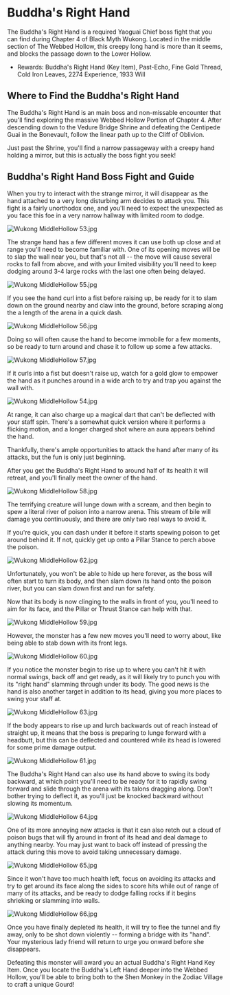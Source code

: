 # Buddha's Right Hand

The Buddha's Right Hand is a required Yaoguai Chief boss fight that you can find during Chapter 4 of Black Myth Wukong. Located in the middle section of The Webbed Hollow, this creepy long hand is more than it seems, and blocks the passage down to the Lower Hollow. 

  * Rewards: Buddha's Right Hand (Key Item), Past-Echo, Fine Gold Thread, Cold Iron Leaves, 2274 Experience, 1933 Will

## Where to Find the Buddha's Right Hand

The Buddha's Right Hand is an main boss and non-missable encounter that you'll find exploring the massive Webbed Hollow Portion of Chapter 4. After descending down to the Vedure Bridge Shrine and defeating the Centipede Guai in the Bonevault, follow the linear path up to the Cliff of Oblivion. 

Just past the Shrine, you'll find a narrow passageway with a creepy hand holding a mirror, but this is actually the boss fight you seek! 

## Buddha's Right Hand Boss Fight and Guide

When you try to interact with the strange mirror, it will disappear as the hand attached to a very long disturbing arm decides to attack you. This fight is a fairly unorthodox one, and you'll need to expect the unexpected as you face this foe in a very narrow hallway with limited room to dodge. 

![Wukong MiddleHollow 53.jpg](https://oyster.ignimgs.com/mediawiki/apis.ign.com/black-myth-wukong/4/41/Wukong_MiddleHollow_53.jpg)

The strange hand has a few different moves it can use both up close and at range you'll need to become familiar with. One of its opening moves will be to slap the wall near you, but that's not all -- the move will cause several rocks to fall from above, and with your limited visibility you'll need to keep dodging around 3-4 large rocks with the last one often being delayed. 

![Wukong MiddleHollow 55.jpg](https://oyster.ignimgs.com/mediawiki/apis.ign.com/black-myth-wukong/4/44/Wukong_MiddleHollow_55.jpg)

If you see the hand curl into a fist before raising up, be ready for it to slam down on the ground nearby and claw into the ground, before scraping along the a length of the arena in a quick dash. 

![Wukong MiddleHollow 56.jpg](https://oyster.ignimgs.com/mediawiki/apis.ign.com/black-myth-wukong/e/e6/Wukong_MiddleHollow_56.jpg)

Doing so will often cause the hand to become immobile for a few moments, so be ready to turn around and chase it to follow up some a few attacks. 

![Wukong MiddleHollow 57.jpg](https://oyster.ignimgs.com/mediawiki/apis.ign.com/black-myth-wukong/0/0b/Wukong_MiddleHollow_57.jpg)

If it curls into a fist but doesn't raise up, watch for a gold glow to empower the hand as it punches around in a wide arch to try and trap you against the wall with. 

![Wukong MiddleHollow 54.jpg](https://oyster.ignimgs.com/mediawiki/apis.ign.com/black-myth-wukong/4/48/Wukong_MiddleHollow_54.jpg)

At range, it can also charge up a magical dart that can't be deflected with your staff spin. There's a somewhat quick version where it performs a flicking motion, and a longer charged shot where an aura appears behind the hand. 

Thankfully, there's ample opportunities to attack the hand after many of its attacks, but the fun is only just beginning. 

After you get the Buddha's Right Hand to around half of its health it will retreat, and you'll finally meet the owner of the hand. 

![Wukong MiddleHollow 58.jpg](https://oyster.ignimgs.com/mediawiki/apis.ign.com/black-myth-wukong/3/32/Wukong_MiddleHollow_58.jpg)

The terrifying creature will lunge down with a scream, and then begin to spew a literal river of poison into a narrow arena. This stream of bile will damage you continuously, and there are only two real ways to avoid it. 

If you're quick, you can dash under it before it starts spewing poison to get around behind it. If not, quickly get up onto a Pillar Stance to perch above the poison. 

![Wukong MiddleHollow 62.jpg](https://oyster.ignimgs.com/mediawiki/apis.ign.com/black-myth-wukong/8/84/Wukong_MiddleHollow_62.jpg)

Unfortunately, you won't be able to hide up here forever, as the boss will often start to turn its body, and then slam down its hand onto the poison river, but you can slam down first and run for safety. 

Now that its body is now clinging to the walls in front of you, you'll need to aim for its face, and the Pillar or Thrust Stance can help with that. 

![Wukong MiddleHollow 59.jpg](https://oyster.ignimgs.com/mediawiki/apis.ign.com/black-myth-wukong/5/50/Wukong_MiddleHollow_59.jpg)

However, the monster has a few new moves you'll need to worry about, like being able to stab down with its front legs. 

![Wukong MiddleHollow 60.jpg](https://oyster.ignimgs.com/mediawiki/apis.ign.com/black-myth-wukong/7/74/Wukong_MiddleHollow_60.jpg)

If you notice the monster begin to rise up to where you can't hit it with normal swings, back off and get ready, as it will likely try to punch you with its "right hand" slamming through under its body. The good news is the hand is also another target in addition to its head, giving you more places to swing your staff at. 

![Wukong MiddleHollow 63.jpg](https://oyster.ignimgs.com/mediawiki/apis.ign.com/black-myth-wukong/7/79/Wukong_MiddleHollow_63.jpg)

If the body appears to rise up and lurch backwards out of reach instead of straight up, it means that the boss is preparing to lunge forward with a headbutt, but this can be deflected and countered while its head is lowered for some prime damage output. 

![Wukong MiddleHollow 61.jpg](https://oyster.ignimgs.com/mediawiki/apis.ign.com/black-myth-wukong/8/82/Wukong_MiddleHollow_61.jpg)

The Buddha's Right Hand can also use its hand above to swing its body backward, at which point you'll need to be ready for it to rapidly swing forward and slide through the arena with its talons dragging along. Don't bother trying to deflect it, as you'll just be knocked backward without slowing its momentum. 

![Wukong MiddleHollow 64.jpg](https://oyster.ignimgs.com/mediawiki/apis.ign.com/black-myth-wukong/f/fb/Wukong_MiddleHollow_64.jpg)

One of its more annoying new attacks is that it can also retch out a cloud of poison bugs that will fly around in front of its head and deal damage to anything nearby. You may just want to back off instead of pressing the attack during this move to avoid taking unnecessary damage. 

![Wukong MiddleHollow 65.jpg](https://oyster.ignimgs.com/mediawiki/apis.ign.com/black-myth-wukong/4/46/Wukong_MiddleHollow_65.jpg)

Since it won't have too much health left, focus on avoiding its attacks and try to get around its face along the sides to score hits while out of range of many of its attacks, and be ready to dodge falling rocks if it begins shrieking or slamming into walls. 

![Wukong MiddleHollow 66.jpg](https://oyster.ignimgs.com/mediawiki/apis.ign.com/black-myth-wukong/1/1d/Wukong_MiddleHollow_66.jpg)

Once you have finally depleted its health, it will try to flee the tunnel and fly away, only to be shot down violently -- forming a bridge with its "hand". Your mysterious lady friend will return to urge you onward before she disappears. 

Defeating this monster will award you an actual Buddha's Right Hand Key Item. Once you locate the Buddha's Left Hand deeper into the Webbed Hollow, you'll be able to bring both to the Shen Monkey in the Zodiac Village to craft a unique Gourd! 


